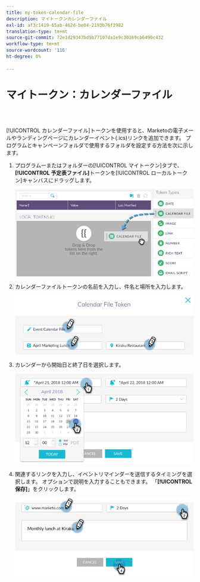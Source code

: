 ```yaml
---
title: my-token-calendar-file
description: マイトークンカレンダーファイル
exl-id: af3c1419-65ab-462d-be04-2193b76f3982
translation-type: tm+mt
source-git-commit: 72e1d29347bd5b77107da1e9c30169cb6490c432
workflow-type: tm+mt
source-wordcount: '116'
ht-degree: 0%

---
```


# マイトークン：カレンダーファイル

<br> 

[!UICONTROL カレンダーファイル]トークンを使用すると、Marketoの電子メールやランディングページにカレンダーイベント(.ics)リンクを追加できます。 プログラムとキャンペーンフォルダで使用するフォルダを設定する方法を次に示します。

1. プログラムーまたはフォルダーの[!UICONTROL マイトークン]タブで、**[!UICONTROL 予定表ファイル]**&#x200B;トークンを[!UICONTROL ローカルトークン]キャンバスにドラッグします。

   ![イメージ1](/help/sky/assets/my-tokens/my-token-calendar-file/my-token-calendar-file-1.jpg)

1. カレンダーファイルトークンの名前を入力し、件名と場所を入力します。

   ![イメージ2](/help/sky/assets/my-tokens/my-token-calendar-file/my-token-calendar-file-2.jpg)

1. カレンダーから開始日と終了日を選択します。

   ![イメージ3](/help/sky/assets/my-tokens/my-token-calendar-file/my-token-calendar-file-3.jpg)

1. 関連するリンクを入力し、イベントリマインダーを送信するタイミングを選択します。 オプションで説明を入力することもできます。 「**[!UICONTROL 保存]**」をクリックします。

   ![画像4](/help/sky/assets/my-tokens/my-token-calendar-file/my-token-calendar-file-4.jpg)
